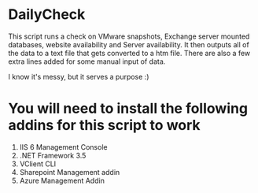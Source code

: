 # DailyCheck

This script runs a check on VMware snapshots, Exchange server mounted databases, website availability and Server availability. It then outputs all of the data to a text file that gets converted to a htm file. There are also a few extra lines added for some manual input of data.

I know it's messy, but it serves a purpose :)


# You will need to install the following addins for this script to work
1. IIS 6 Management Console
2. .NET Framework 3.5
3. VClient CLI
4. Sharepoint Management addin
5. Azure Management Addin
